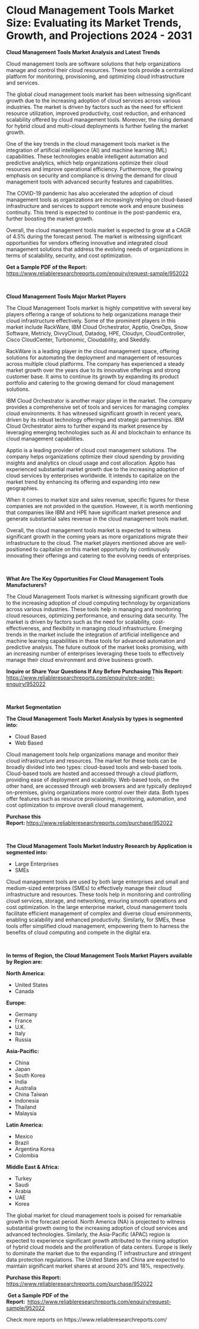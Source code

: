 <p><h1>Cloud Management Tools Market Size: Evaluating its Market Trends, Growth, and Projections 2024 - 2031</h1></p><p><strong>Cloud Management Tools Market Analysis and Latest Trends</strong></p>
<p><p>Cloud management tools are software solutions that help organizations manage and control their cloud resources. These tools provide a centralized platform for monitoring, provisioning, and optimizing cloud infrastructure and services.</p><p>The global cloud management tools market has been witnessing significant growth due to the increasing adoption of cloud services across various industries. The market is driven by factors such as the need for efficient resource utilization, improved productivity, cost reduction, and enhanced scalability offered by cloud management tools. Moreover, the rising demand for hybrid cloud and multi-cloud deployments is further fueling the market growth.</p><p>One of the key trends in the cloud management tools market is the integration of artificial intelligence (AI) and machine learning (ML) capabilities. These technologies enable intelligent automation and predictive analytics, which help organizations optimize their cloud resources and improve operational efficiency. Furthermore, the growing emphasis on security and compliance is driving the demand for cloud management tools with advanced security features and capabilities.</p><p>The COVID-19 pandemic has also accelerated the adoption of cloud management tools as organizations are increasingly relying on cloud-based infrastructure and services to support remote work and ensure business continuity. This trend is expected to continue in the post-pandemic era, further boosting the market growth.</p><p>Overall, the cloud management tools market is expected to grow at a CAGR of 4.5% during the forecast period. The market is witnessing significant opportunities for vendors offering innovative and integrated cloud management solutions that address the evolving needs of organizations in terms of scalability, security, and cost optimization.</p></p>
<p><strong>Get a Sample PDF of the Report:&nbsp;</strong> <a href="https://www.reliableresearchreports.com/enquiry/request-sample/952022">https://www.reliableresearchreports.com/enquiry/request-sample/952022</a></p>
<p>&nbsp;</p>
<p><strong>Cloud Management Tools Major Market Players</strong></p>
<p><p>The Cloud Management Tools market is highly competitive with several key players offering a range of solutions to help organizations manage their cloud infrastructure effectively. Some of the prominent players in this market include RackWare, IBM Cloud Orchestrator, Apptio, OneOps, Snow Software, Metricly, DivvyCloud, Datadog, HPE, Cloudyn, CloudController, Cisco CloudCenter, Turbonomic, Cloudability, and Skeddly.</p><p>RackWare is a leading player in the cloud management space, offering solutions for automating the deployment and management of resources across multiple cloud platforms. The company has experienced a steady market growth over the years due to its innovative offerings and strong customer base. It aims to continue its growth by expanding its product portfolio and catering to the growing demand for cloud management solutions.</p><p>IBM Cloud Orchestrator is another major player in the market. The company provides a comprehensive set of tools and services for managing complex cloud environments. It has witnessed significant growth in recent years, driven by its robust technology offerings and strategic partnerships. IBM Cloud Orchestrator aims to further expand its market presence by leveraging emerging technologies such as AI and blockchain to enhance its cloud management capabilities.</p><p>Apptio is a leading provider of cloud cost management solutions. The company helps organizations optimize their cloud spending by providing insights and analytics on cloud usage and cost allocation. Apptio has experienced substantial market growth due to the increasing adoption of cloud services by enterprises worldwide. It intends to capitalize on the market trend by enhancing its offering and expanding into new geographies.</p><p>When it comes to market size and sales revenue, specific figures for these companies are not provided in the question. However, it is worth mentioning that companies like IBM and HPE have significant market presence and generate substantial sales revenue in the cloud management tools market.</p><p>Overall, the cloud management tools market is expected to witness significant growth in the coming years as more organizations migrate their infrastructure to the cloud. The market players mentioned above are well-positioned to capitalize on this market opportunity by continuously innovating their offerings and catering to the evolving needs of enterprises.</p></p>
<p>&nbsp;</p>
<p><strong>What Are The Key Opportunities For Cloud Management Tools Manufacturers?</strong></p>
<p><p>The Cloud Management Tools market is witnessing significant growth due to the increasing adoption of cloud computing technology by organizations across various industries. These tools help in managing and monitoring cloud resources, optimizing performance, and ensuring data security. The market is driven by factors such as the need for scalability, cost-effectiveness, and flexibility in managing cloud infrastructure. Emerging trends in the market include the integration of artificial intelligence and machine learning capabilities in these tools for advanced automation and predictive analysis. The future outlook of the market looks promising, with an increasing number of enterprises leveraging these tools to effectively manage their cloud environment and drive business growth.</p></p>
<p><strong>Inquire or Share Your Questions If Any Before Purchasing This Report:</strong> <a href="https://www.reliableresearchreports.com/enquiry/pre-order-enquiry/952022">https://www.reliableresearchreports.com/enquiry/pre-order-enquiry/952022</a></p>
<p>&nbsp;</p>
<p><strong>Market Segmentation</strong></p>
<p><strong>The Cloud Management Tools Market Analysis by types is segmented into:</strong></p>
<p><ul><li>Cloud Based</li><li>Web Based</li></ul></p>
<p><p>Cloud management tools help organizations manage and monitor their cloud infrastructure and resources. The market for these tools can be broadly divided into two types: cloud-based tools and web-based tools. Cloud-based tools are hosted and accessed through a cloud platform, providing ease of deployment and scalability. Web-based tools, on the other hand, are accessed through web browsers and are typically deployed on-premises, giving organizations more control over their data. Both types offer features such as resource provisioning, monitoring, automation, and cost optimization to improve overall cloud management.</p></p>
<p><strong>Purchase this Report:&nbsp;</strong><a href="https://www.reliableresearchreports.com/purchase/952022">https://www.reliableresearchreports.com/purchase/952022</a></p>
<p>&nbsp;</p>
<p><strong>The Cloud Management Tools Market Industry Research by Application is segmented into:</strong></p>
<p><ul><li>Large Enterprises</li><li>SMEs</li></ul></p>
<p><p>Cloud management tools are used by both large enterprises and small and medium-sized enterprises (SMEs) to effectively manage their cloud infrastructure and resources. These tools help in monitoring and controlling cloud services, storage, and networking, ensuring smooth operations and cost optimization. In the large enterprise market, cloud management tools facilitate efficient management of complex and diverse cloud environments, enabling scalability and enhanced productivity. Similarly, for SMEs, these tools offer simplified cloud management, empowering them to harness the benefits of cloud computing and compete in the digital era.</p></p>
<p>&nbsp;</p>
<p><strong>In terms of Region, the Cloud Management Tools Market Players available by Region are:</strong></p>
<p>
    <p> <strong> North America: </strong>
        <ul>
            <li>United States</li>
            <li>Canada</li>
        </ul>
        </p> 
    <p> <strong> Europe: </strong>
        <ul>
            <li>Germany</li>
            <li>France</li>
            <li>U.K.</li>
            <li>Italy</li>
            <li>Russia</li>
        </ul>
        </p> 
    <p> <strong> Asia-Pacific: </strong>
        <ul>
            <li>China</li>
            <li>Japan</li>
            <li>South Korea</li>
            <li>India</li>
            <li>Australia</li>
            <li>China Taiwan</li>
            <li>Indonesia</li>
            <li>Thailand</li>
            <li>Malaysia</li>
        </ul>
        </p> 
    <p> <strong> Latin America: </strong>
        <ul>
            <li>Mexico</li>
            <li>Brazil</li>
            <li>Argentina Korea</li>
            <li>Colombia</li>
        </ul>
        </p> 
    <p> <strong> Middle East & Africa: </strong>
        <ul>
            <li>Turkey</li>
            <li>Saudi</li>
            <li>Arabia</li>
            <li>UAE</li>
            <li>Korea</li>
        </ul>
    </p>
    </p>
<p><p>The global market for cloud management tools is poised for remarkable growth in the forecast period. North America (NA) is projected to witness substantial growth owing to the increasing adoption of cloud services and advanced technologies. Similarly, the Asia-Pacific (APAC) region is expected to experience significant growth attributed to the rising adoption of hybrid cloud models and the proliferation of data centers. Europe is likely to dominate the market due to the expanding IT infrastructure and stringent data protection regulations. The United States and China are expected to maintain significant market shares at around 20% and 18%, respectively.</p></p>
<p><strong>Purchase this Report: </strong><a href="https://www.reliableresearchreports.com/purchase/952022">https://www.reliableresearchreports.com/purchase/952022</a></p>
<p>&nbsp;<strong>Get a Sample PDF of the Report:&nbsp;&nbsp;</strong><a href="https://www.reliableresearchreports.com/enquiry/request-sample/952022">https://www.reliableresearchreports.com/enquiry/request-sample/952022</a></p>
<p><strong></strong></p>
<p>Check more reports on https://www.reliableresearchreports.com/</p>
